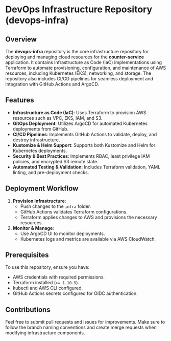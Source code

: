 # DevOps Infrastructure Repository (devops-infra)

## Overview
The **devops-infra** repository is the core infrastructure repository for deploying and managing cloud resources for the **counter-service** application. It contains Infrastructure as Code (IaC) implementations using Terraform to automate provisioning, configuration, and maintenance of AWS resources, including Kubernetes (EKS), networking, and storage. The repository also includes CI/CD pipelines for seamless deployment and integration with GitHub Actions and ArgoCD.

## Features
- **Infrastructure as Code (IaC)**: Uses Terraform to provision AWS resources such as VPC, EKS, IAM, and S3.
- **GitOps Deployment**: Utilizes ArgoCD for automated Kubernetes deployments from GitHub.
- **CI/CD Pipelines**: Implements GitHub Actions to validate, deploy, and destroy infrastructure.
- **Kustomize & Helm Support**: Supports both Kustomize and Helm for Kubernetes deployments.
- **Security & Best Practices**: Implements RBAC, least privilege IAM policies, and encrypted S3 remote state.
- **Automated Testing & Validation**: Includes Terraform validation, YAML linting, and pre-deployment checks.

## Deployment Workflow
1. **Provision Infrastructure**:
   - Push changes to the `infra` folder.
   - GitHub Actions validates Terraform configurations.
   - Terraform applies changes to AWS and provisions the necessary resources.
2. **Monitor & Manage**:
   - Use ArgoCD UI to monitor deployments.
   - Kubernetes logs and metrics are available via AWS CloudWatch.

## Prerequisites
To use this repository, ensure you have:
- AWS credentials with required permissions.
- Terraform installed (`>= 1.10.5`).
- kubectl and AWS CLI configured.
- GitHub Actions secrets configured for OIDC authentication.

## Contributions
Feel free to submit pull requests and issues for improvements. Make sure to follow the branch naming conventions and create merge requests when modifying infrastructure components.